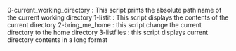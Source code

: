 0-current_working_directory : This script prints the absolute path name of the current working directory
1-listit : This script displays the contents of the current directory
2-bring_me_home : this script change the current directory to the home directory
3-listfiles : this script displays current directory contents in a long format
